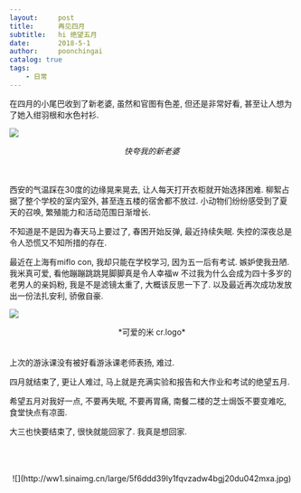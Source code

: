 ```yaml
---
layout:     post
title:      再见四月
subtitle:   hi 绝望五月
date:       2018-5-1
author:     poonchingai
catalog: true
tags:
    - 日常
---
```


在四月的小尾巴收到了新老婆, 虽然和官图有色差, 但还是非常好看, 甚至让人想为了她入绀羽根和水色衬衫. 


![](http://ww1.sinaimg.cn/large/5f6ddd39ly1fqvy6cvvxpj22c029chdv.jpg)  <center>*快夸我的新老婆* </center>

<br />
<br />
西安的气温踩在30度的边缘晃来晃去, 让人每天打开衣柜就开始选择困难. 柳絮占据了整个学校的室内室外, 甚至连五楼的宿舍都不放过. 小动物们纷纷感受到了夏天的召唤, 繁殖能力和活动范围日渐增长.

不知道是不是因为春天马上要过了, 春困开始反弹, 最近持续失眠. 失控的深夜总是令人恐慌又不知所措的存在. 

最近在上海有miflo con, 我却只能在学校学习, 因为五一后有考试. 嫉妒使我丑陋. 我米真可爱, 看他蹦蹦跳跳晃脚脚真是令人幸福w 不过我为什么会成为四十多岁的老男人的亲妈粉, 我是不是滤镜太重了, 大概该反思一下了. 以及最近再次成功发放出一份法扎安利, 骄傲自豪.

![](http://ww1.sinaimg.cn/large/5f6ddd39ly1fqvz666e37j20j60uytdf.jpg)  
<center> *可爱的米 cr.logo*</center>

<br />
<br />
上次的游泳课没有被好看游泳课老师表扬, 难过.

四月就结束了, 更让人难过, 马上就是充满实验和报告和大作业和考试的绝望五月. 

希望五月对我好一点, 不要再失眠, 不要再胃痛, 南餐二楼的芝士焗饭不要变难吃, 食堂快点有凉面.

大三也快要结束了, 很快就能回家了. 我真是想回家.
<br />
<br /><br />
<br />
<center>
![](http://ww1.sinaimg.cn/large/5f6ddd39ly1fqvzadw4bgj20du042mxa.jpg)
</center>